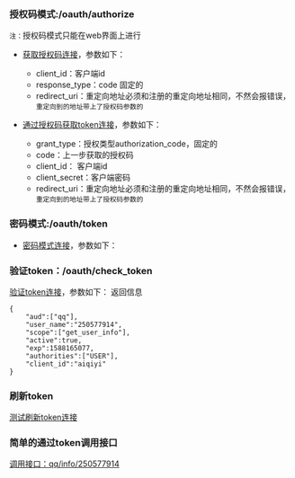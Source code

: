 ### 授权码模式:/oauth/authorize
`注：`授权码模式只能在web界面上进行
* [获取授权码连接](http://localhost:8082/oauth/authorize?client_id=aiqiyi&response_type=code&redirect_uri=http://localhost:8081/aiqiyi/qq/redirect)，参数如下：
  * client_id：客户端id
  * response_type：code 固定的
  * redirect_uri：重定向地址必须和注册的重定向地址相同，不然会报错误，`重定向到的地址带上了授权码参数的`
  
* [通过授权码获取token连接](http://localhost:8082/oauth/token?grant_type=authorization_code&code=vnumxN&client_id=aiqiyi&client_secret=secret&redirect_uri=http://localhost:8081/aiqiyi/qq/redirect)，参数如下：
  * grant_type：授权类型authorization_code，固定的
  * code：上一步获取的授权码
  * client_id： 客户端id
  * client_secret：客户端密码
  * redirect_uri：重定向地址必须和注册的重定向地址相同，不然会报错误，`重定向到的地址带上了授权码参数的`

### 密码模式:/oauth/token
* [密码模式连接](http://localhost:8082/oauth/token?username=admin&password=123456&grant_type=password&scope=get_user_info&client_id=aiqiyi&client_secret=secret)，参数如下：


### 验证token：/oauth/check_token
[验证token连接](http://localhost:8082/oauth/check_token?token=0901662c-b41e-4ffa-a7db-3f720daa7cb2)，参数如下：
返回信息 
````
{
    "aud":["qq"],
    "user_name":"250577914",
    "scope":["get_user_info"],
    "active":true,
    "exp":1588165077,
    "authorities":["USER"],
    "client_id":"aiqiyi"
}
````

### 刷新token
[测试刷新token连接](http://localhost:8082/oauth/token?grant_type=refresh_token&refresh_token=your_refresh_token&client_id=client_2&client_secret=123456)


### 简单的通过token调用接口
[调用接口：qq/info/250577914](http://localhost:8082/qq/info/250577914?access_token=9f54d26f-5545-4eba-a124-54e6355dbe69)